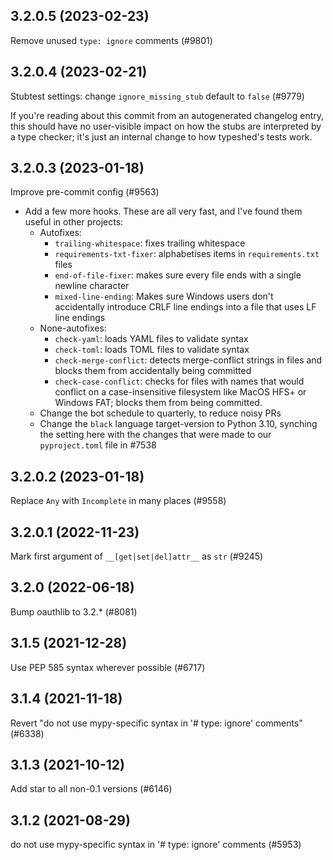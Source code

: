 ## 3.2.0.5 (2023-02-23)

Remove unused `type: ignore` comments (#9801)

## 3.2.0.4 (2023-02-21)

Stubtest settings: change `ignore_missing_stub` default to `false` (#9779)

If you're reading about this commit from an autogenerated changelog entry, this should have no user-visible impact on how the stubs are interpreted by a type checker; it's just an internal change to how typeshed's tests work.

## 3.2.0.3 (2023-01-18)

Improve pre-commit config (#9563)

- Add a few more hooks. These are all very fast, and I've found them useful in other projects:
  - Autofixes:
    - `trailing-whitespace`: fixes trailing whitespace
    - `requirements-txt-fixer`: alphabetises items in `requirements.txt` files
    - `end-of-file-fixer`: makes sure every file ends with a single newline character
    - `mixed-line-ending`: Makes sure Windows users don't accidentally introduce CRLF line endings into a file that uses LF line endings
  - None-autofixes:
    - `check-yaml`: loads YAML files to validate syntax
    - `check-toml`: loads TOML files to validate syntax
    - `check-merge-conflict`: detects merge-conflict strings in files and blocks them from accidentally being committed
    - `check-case-conflict`: checks for files with names that would conflict on a case-insensitive filesystem like MacOS HFS+ or Windows FAT; blocks them from being committed.
  - Change the bot schedule to quarterly, to reduce noisy PRs
  - Change the `black` language target-version to Python 3.10, synching the setting here with the changes that were made to our `pyproject.toml` file in #7538

## 3.2.0.2 (2023-01-18)

Replace `Any` with `Incomplete` in many places (#9558)

## 3.2.0.1 (2022-11-23)

Mark first argument of `__[get|set|del]attr__` as `str` (#9245)

## 3.2.0 (2022-06-18)

Bump oauthlib to 3.2.* (#8081)

## 3.1.5 (2021-12-28)

Use PEP 585 syntax wherever possible (#6717)

## 3.1.4 (2021-11-18)

Revert "do not use mypy-specific syntax in '# type: ignore' comments" (#6338)

## 3.1.3 (2021-10-12)

Add star to all non-0.1 versions (#6146)

## 3.1.2 (2021-08-29)

do not use mypy-specific syntax in '# type: ignore' comments (#5953)

